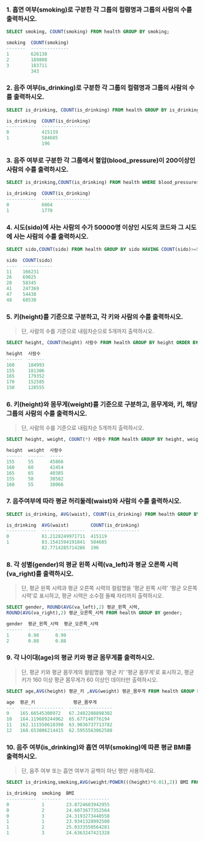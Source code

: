 ###  1. 흡연 여부(smoking)로 구분한 각 그룹의 컬렴명과 그룹의 사람의 수를 출력하시오.

```sql 
SELECT smoking, COUNT(smoking) FROM health GROUP BY smoking;

smoking  COUNT(smoking)
-------  --------------
1        626138
2        189808
3        183711
         343
```

###  2. 음주 여부(is_drinking)로 구분한 각 그룹의 컬렴명과 그룹의 사람의 수를 출력하시오.

```sql 
SELECT is_drinking, COUNT(is_drinking) FROM health GROUP BY is_drinking;

is_drinking  COUNT(is_drinking)
-----------  ------------------
0            415119
1            584685
             196
```

### 3. 음주 여부로 구분한 각 그룹에서 혈압(blood_pressure)이 200이상인 사람의 수를 출력하시오.

```sql
SELECT is_drinking,COUNT(is_drinking) FROM health WHERE blood_pressure>=200 GROUP BY is_drinking;

is_drinking  COUNT(is_drinking)
-----------  ------------------
0            6064
1            1770
```

### 4. 시도(sido)에 사는 사람의 수가 50000명 이상인 시도의 코드와 그 시도에 사는 사람의 수를 출력하시오.

```sql
SELECT sido,COUNT(sido) FROM health GROUP BY sido HAVING COUNT(sido)>=50000;

sido  COUNT(sido)
----  -----------
11    166231
26    69025
28    58345
41    247369
47    54438
48    68530
```

### 5. 키(height)를 기준으로 구분하고, 각 키와 사람의 수를 출력하시오.

> 단, 사람의 수를 기준으로 내림차순으로 5개까지 출력하시오.

```sql
SELECT height, COUNT(height) 사람수 FROM health GROUP BY height ORDER BY 사람수 DESC LIMIT 5;

height  사람수
------  ------
160     184993
155     181306
165     179352
170     152585
150     128555
```

### 6. 키(height)와 몸무게(weight)를 기준으로 구분하고, 몸무게와, 키, 해당 그룹의 사람의 수를 출력하시오. 

> 단, 사람의 수를 기준으로 내림차순 5개까지 출력하시오.

```sql
SELECT height, weight, COUNT(*) 사람수 FROM health GROUP BY height, weight ORDER BY 사람수 DESC LIMIT 5;

height  weight  사람수
------  ------  -----
155     55      45866
160     60      42454
165     65      40385
155     50      38582
160     55      38066
```

### 7. 음주여부에 따라 평균 허리둘레(waist)와 사람의 수를 출력하시오.

```sql 
SELECT is_drinking, AVG(waist), COUNT(is_drinking) FROM health GROUP BY is_drinking;

is_drinking  AVG(waist)        COUNT(is_drinking)
-----------  ----------------  ------------------
0            81.2128249971711  415119
1            83.1541594191841  584685
             82.7714285714286  196
```

### 8. 각 성별(gender)의 평균 왼쪽 시력(va_left)과 평균 오른쪽 시력(va_right)를 출력하시오.

> 단, 평균 왼쪽 시력과 평균 오른쪽 시력의 컬럼명을 '평균 왼쪽 시력' '평균 오른쪽 시력'로 표시하고, 평균 시력은 소수점 둘째 자리까지 출력하시오.

```sql
SELECT gender, ROUND(AVG(va_left),2) 평균_왼쪽_시력, 
ROUND(AVG(va_right),2) 평균_오른쪽_시력 FROM health GROUP BY gender;

gender  평균_왼쪽_시력  평균_오른쪽_시력
------  --------  ---------
1       0.98      0.99
2       0.88      0.88
```

### 9. 각 나이대(age)의 평균 키와 평균 몸무게를 출력하시오.

> 단, 평균 키와 평균 몸무게의 컬럼명을 '평균 키' '평균 몸무게'로 표시하고, 평균키가 160 이상 평균 몸무게가 60 이상인 데이터만 출력하시오.

```sql
SELECT age,AVG(height) 평균_키 ,AVG(weight) 평균_몸무게 FROM health GROUP BY age HAVING AVG(height) >=160 AND AVG(weight) >= 60;

age  평균_키              평균_몸무게
---  ----------------  ----------------
9    165.66545300972   67.2402208898302
10   164.119689244962  65.677140776194
11   162.111550610398  63.9036737713782
12   160.653006214415  62.5955563062588
```

### 10. 음주 여부(is_drinking)와 흡연 여부(smoking)에 따른 평균 BMI를 출력하시오.

> 단, 음주 여부 또는 흡연 여부가 공백이 아닌 행만 사용하세요.

```sql
SELECT is_drinking,smoking,AVG(weight/POWER(((height)*0.01),2)) BMI FROM health WHERE is_drinking != '' AND smoking != '' GROUP BY is_drinking, smoking;

is_drinking  smoking  BMI
-----------  -------  ----------------
0            1        23.8724603942955
0            2        24.6073677352564
0            3        24.3193273448558
1            1        23.9341328992508
1            2        25.0333550564281
1            3        24.6363247421328
```